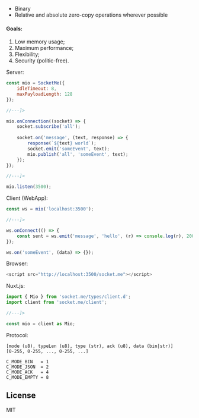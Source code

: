 * Binary
* Relative and absolute zero-copy operations wherever possible


#### Goals:
1. Low memory usage;
2. Maximum performance;
3. Flexibility;
4. Security (politic-free).


Server:
```javascript
const mio = SocketMe({
    idleTimeout: 8,
    maxPayloadLength: 128
});

//---]>

mio.onConnection((socket) => {
    socket.subscribe('all');
    
    socket.on('message', (text, response) => {
        response(`${text} world`);
        socket.emit('someEvent', text);
        mio.publish('all', 'someEvent', text);
    });
});

//---]>

mio.listen(3500);
```

Client (WebApp):
```javascript
const ws = mio('localhost:3500');

//---]>

ws.onConnect(() => {
    const sent = ws.emit('message', 'hello', (r) => console.log(r), 2000/*[timeout]*/);
});

ws.on('someEvent', (data) => {});
```


Browser:
```javascript
<script src="http://localhost:3500/socket.me"></script>
```


Nuxt.js:
```javascript
import { Mio } from 'socket.me/types/client.d';
import client from 'socket.me/client';

//---]>

const mio = client as Mio;
```


Protocol:
```
[mode (u8), typeLen (u8), type (str), ack (u8), data (bin|str)]
[0-255, 0-255, ..., 0-255, ...]

C_MODE_BIN   = 1
C_MODE_JSON  = 2
C_MODE_ACK   = 4
C_MODE_EMPTY = 8
```


## License

MIT
